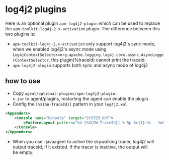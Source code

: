 # log4j2 plugins

Here is an optional plugin `apm-log4j2-plugin` which can be used to replace the `apm-toolkit-log4j-2.x-activation` plugin. The difference between this two plugins is:

* `apm-toolkit-log4j-2.x-activation` only support log4j2's sync mode, when we enabled log4j2's async mode using `Log4jContextSelector=org.apache.logging.log4j.core.async.AsyncLoggerContextSelector`, this plugin(%traceId) cannot print the traceid.
* `apm-log4j2-plugin` supports both sync and async mode of log4j2

## how to use

* 	Copy `agent/optional-plugins/apm-log4j2-plugin-x.jar` to agent/plugins, restarting the agent can enable the plugin.
* Config the `[%X{SW-TraceId}]` pattern in your `log4j2.xml`

```xml
<Appenders>
    <Console name="Console" target="SYSTEM_OUT">
        <PatternLayout pattern="%d [%X{SW-TraceId}] %-5p %c{1}:%L - %m%n"/>
    </Console>
</Appenders>
```

* 	When you use -javaagent to active the skywalking tracer, log4j2 will output traceId, if it existed. If the tracer is inactive, the output will be empty.




